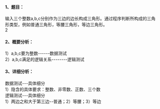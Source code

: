 #### 1、题目：   
输入三个整数a,b,c分别作为三边的边长构成三角形。通过程序判断所构成的三角形类型，例如普通三角形，等腰三角形，等边三角形。<br/>2
#### 2、概要分析：   
1）a,b,c要为整数------数据测试   
2）a,b,c满足的逻辑关系--------逻辑测试
#### 3、详细分析：
数据测试---具体细分   
1）隐含的具体要求：整数、非零数、正数、三个数   
逻辑测试---具体细分   
1）两边之和大于第三边--普通；2）等腰；3）等边

